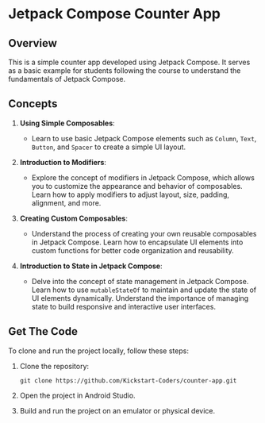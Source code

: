 # Jetpack Compose Counter App

## Overview
This is a simple counter app developed using Jetpack Compose. It serves as a basic example for students following the course to understand the fundamentals of Jetpack Compose.

## Concepts

1. **Using Simple Composables**: 
   - Learn to use basic Jetpack Compose elements such as `Column`, `Text`, `Button`, and `Spacer` to create a simple UI layout.

2. **Introduction to Modifiers**:
   - Explore the concept of modifiers in Jetpack Compose, which allows you to customize the appearance and behavior of composables. Learn how to apply modifiers to adjust layout, size, padding, alignment, and more.

3. **Creating Custom Composables**:
   - Understand the process of creating your own reusable composables in Jetpack Compose. Learn how to encapsulate UI elements into custom functions for better code organization and reusability.

4. **Introduction to State in Jetpack Compose**:
   - Delve into the concept of state management in Jetpack Compose. Learn how to use `mutableStateOf` to maintain and update the state of UI elements dynamically. Understand the importance of managing state to build responsive and interactive user interfaces.


## Get The Code
To clone and run the project locally, follow these steps:

1. Clone the repository:
   ```
   git clone https://github.com/Kickstart-Coders/counter-app.git
   ```

2. Open the project in Android Studio.

3. Build and run the project on an emulator or physical device.
